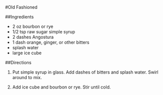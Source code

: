 #Old Fashioned

##Ingredients

- 2 oz bourbon or rye
- 1/2 tsp raw sugar simple syrup
- 2 dashes Angostura
- 1 dash orange, ginger, or other bitters
- splash water
- large ice cube

##Directions

1. Put simple syrup in glass. Add dashes of bitters and splash water. Swirl around to mix.

2. Add ice cube and bourbon or rye. Stir until cold.